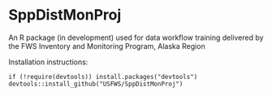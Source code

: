 # SppDistMonProj
An R package (in development) used for data workflow training delivered by the FWS Inventory and Monitoring Program, Alaska Region

Installation instructions:
```
if (!require(devtools)) install.packages("devtools")
devtools::install_github("USFWS/SppDistMonProj")
```
